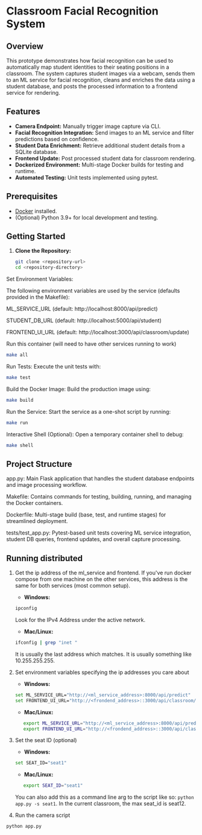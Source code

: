 # Classroom Facial Recognition System

## Overview

This prototype demonstrates how facial recognition can be used to automatically map student identities to their seating positions in a classroom. The system captures student images via a webcam, sends them to an ML service for facial recognition, cleans and enriches the data using a student database, and posts the processed information to a frontend service for rendering.

## Features

- **Camera Endpoint:** Manually trigger image capture via CLI.
- **Facial Recognition Integration:** Send images to an ML service and filter predictions based on confidence.
- **Student Data Enrichment:** Retrieve additional student details from a SQLite database.
- **Frontend Update:** Post processed student data for classroom rendering.
- **Dockerized Environment:** Multi-stage Docker builds for testing and runtime.
- **Automated Testing:** Unit tests implemented using pytest.

## Prerequisites

- [Docker](https://docs.docker.com/get-docker/) installed.
- (Optional) Python 3.9+ for local development and testing.

## Getting Started

1. **Clone the Repository:**
   ```bash
   git clone <repository-url>
   cd <repository-directory>
Set Environment Variables:

The following environment variables are used by the service (defaults provided in the Makefile):

ML_SERVICE_URL (default: http://localhost:8000/api/predict)

STUDENT_DB_URL (default: http://localhost:5000/api/student)

FRONTEND_UI_URL (default: http://localhost:3000/api/classroom/update)

Run this container (will need to have other services running to work)
```bash
make all
```

Run Tests: Execute the unit tests with:

```bash
make test
```
Build the Docker Image: Build the production image using:

```bash
make build
```
Run the Service: Start the service as a one-shot script by running:

```bash
make run
```
Interactive Shell (Optional): Open a temporary container shell to debug:

```bash
make shell
```

## Project Structure

app.py: Main Flask application that handles the student database endpoints and image processing workflow.

Makefile: Contains commands for testing, building, running, and managing the Docker containers.

Dockerfile: Multi-stage build (base, test, and runtime stages) for streamlined deployment.

tests/test_app.py: Pytest-based unit tests covering ML service integration, student DB queries, frontend updates, and overall capture processing.

## Running distributed
 
1. Get the ip address of the ml_service and frontend. If you've run docker compose from one machine on the other services, this address is the same for both services (most common setup). 
   -   **Windows:**
      
      ```bash
      ipconfig
      
      ```
      
      Look for the IPv4 Address under the active network.
      
   -   **Mac/Linux:**
      
      ```bash
      ifconfig | grep "inet "
      
      ```
    It is usually the last address which matches. It is usually something like 10.255.255.255.

2. Set environment variables specifying the ip addresses you care about 
   -   **Windows:**
      
      ```bash
      set ML_SERVICE_URL="http://<ml_service_address>:8000/api/predict"
      set FRONTEND_UI_URL="http://<frondend_address>::3000/api/classroom/update"
      
      ```
      
   -   **Mac/Linux:**
      
      ```bash
         export ML_SERVICE_URL="http://<ml_service_address>:8000/api/predict"
         export FRONTEND_UI_URL="http://<frondend_address>::3000/api/classroom/update"
      ```
3. Set the seat ID (optional)
   -   **Windows:**
      
      ```bash
      set SEAT_ID="seat1"
      
      ```
      
   -   **Mac/Linux:**
      
      ```bash
         export SEAT_ID="seat1"
      ```
   You can also add this as a command line arg to the script like so: `python app.py -s seat1`. In the current classroom, the max seat_id is seat12. 
4. Run the camera script

```bash
python app.py
```